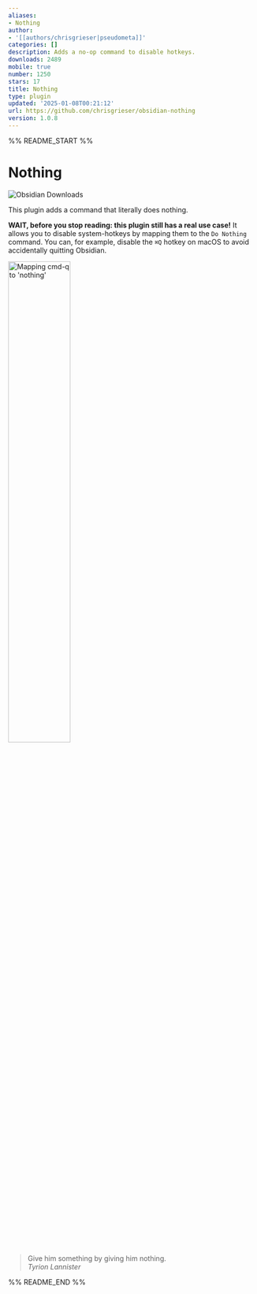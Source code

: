```yaml
---
aliases:
- Nothing
author:
- '[[authors/chrisgrieser|pseudometa]]'
categories: []
description: Adds a no-op command to disable hotkeys.
downloads: 2489
mobile: true
number: 1250
stars: 17
title: Nothing
type: plugin
updated: '2025-01-08T00:21:12'
url: https://github.com/chrisgrieser/obsidian-nothing
version: 1.0.8
---
```


%% README_START %%

# Nothing
![Obsidian Downloads](https://img.shields.io/badge/dynamic/json?logo=obsidian&color=%23483699&label=downloads&query=%24%5B%22obsidian-nothing%22%5D.downloads&url=https%3A%2F%2Fraw.githubusercontent.com%2Fobsidianmd%2Fobsidian-releases%2Fmaster%2Fcommunity-plugin-stats.json&style=plastic)

This plugin adds a command that literally does nothing.

**WAIT, before you stop reading: this plugin still has a real use case!** It
allows you to disable system-hotkeys by mapping them to the `Do Nothing`
command. You can, for example, disable the `⌘Q` hotkey on macOS to avoid
accidentally quitting Obsidian.

<img width="50%" alt="Mapping cmd-q to 'nothing'" src="https://github.com/chrisgrieser/obsidian-nothing/assets/73286100/66b22076-5124-4b2e-81d3-c3e929562b95">

<br><br>

> Give him something by giving him nothing.  
> *Tyrion Lannister*


%% README_END %%
